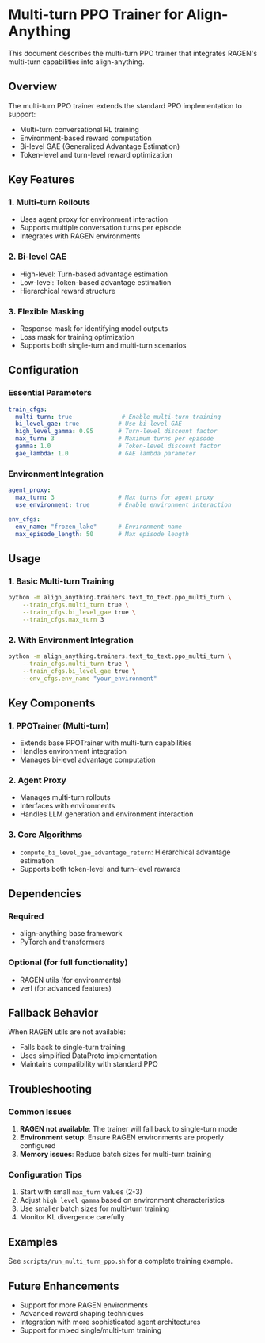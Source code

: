 # Multi-turn PPO Trainer for Align-Anything

This document describes the multi-turn PPO trainer that integrates RAGEN's multi-turn capabilities into align-anything.

## Overview

The multi-turn PPO trainer extends the standard PPO implementation to support:
- Multi-turn conversational RL training
- Environment-based reward computation
- Bi-level GAE (Generalized Advantage Estimation)
- Token-level and turn-level reward optimization

## Key Features

### 1. Multi-turn Rollouts
- Uses agent proxy for environment interaction
- Supports multiple conversation turns per episode
- Integrates with RAGEN environments

### 2. Bi-level GAE
- High-level: Turn-based advantage estimation
- Low-level: Token-based advantage estimation
- Hierarchical reward structure

### 3. Flexible Masking
- Response mask for identifying model outputs
- Loss mask for training optimization
- Supports both single-turn and multi-turn scenarios

## Configuration

### Essential Parameters

```yaml
train_cfgs:
  multi_turn: true              # Enable multi-turn training
  bi_level_gae: true           # Use bi-level GAE
  high_level_gamma: 0.95       # Turn-level discount factor
  max_turn: 3                  # Maximum turns per episode
  gamma: 1.0                   # Token-level discount factor
  gae_lambda: 1.0              # GAE lambda parameter
```

### Environment Integration

```yaml
agent_proxy:
  max_turn: 3                  # Max turns for agent proxy
  use_environment: true        # Enable environment interaction

env_cfgs:
  env_name: "frozen_lake"      # Environment name
  max_episode_length: 50       # Max episode length
```

## Usage

### 1. Basic Multi-turn Training

```bash
python -m align_anything.trainers.text_to_text.ppo_multi_turn \
    --train_cfgs.multi_turn true \
    --train_cfgs.bi_level_gae true \
    --train_cfgs.max_turn 3
```

### 2. With Environment Integration

```bash
python -m align_anything.trainers.text_to_text.ppo_multi_turn \
    --train_cfgs.multi_turn true \
    --train_cfgs.bi_level_gae true \
    --env_cfgs.env_name "your_environment"
```

## Key Components

### 1. PPOTrainer (Multi-turn)
- Extends base PPOTrainer with multi-turn capabilities
- Handles environment integration
- Manages bi-level advantage computation

### 2. Agent Proxy
- Manages multi-turn rollouts
- Interfaces with environments
- Handles LLM generation and environment interaction

### 3. Core Algorithms
- `compute_bi_level_gae_advantage_return`: Hierarchical advantage estimation
- Supports both token-level and turn-level rewards

## Dependencies

### Required
- align-anything base framework
- PyTorch and transformers

### Optional (for full functionality)
- RAGEN utils (for environments)
- verl (for advanced features)

## Fallback Behavior

When RAGEN utils are not available:
- Falls back to single-turn training
- Uses simplified DataProto implementation
- Maintains compatibility with standard PPO

## Troubleshooting

### Common Issues

1. **RAGEN not available**: The trainer will fall back to single-turn mode
2. **Environment setup**: Ensure RAGEN environments are properly configured
3. **Memory issues**: Reduce batch sizes for multi-turn training

### Configuration Tips

1. Start with small `max_turn` values (2-3)
2. Adjust `high_level_gamma` based on environment characteristics
3. Use smaller batch sizes for multi-turn training
4. Monitor KL divergence carefully

## Examples

See `scripts/run_multi_turn_ppo.sh` for a complete training example.

## Future Enhancements

- Support for more RAGEN environments
- Advanced reward shaping techniques
- Integration with more sophisticated agent architectures
- Support for mixed single/multi-turn training
